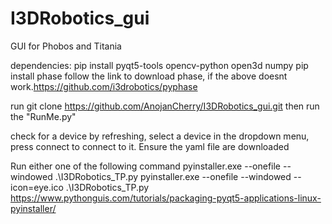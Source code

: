 # I3DRobotics_gui
GUI for Phobos and Titania

dependencies:
  pip install pyqt5-tools opencv-python open3d numpy
  pip install phase
  follow the link to download phase, if the above doesnt work.https://github.com/i3drobotics/pyphase

run 
  git clone https://github.com/AnojanCherry/I3DRobotics_gui.git
  then run the "RunMe.py"

check for a device by refreshing, select a device in the dropdown menu, press connect to connect to it. Ensure the yaml file are downloaded

Run either one of the following command
pyinstaller.exe --onefile --windowed .\I3DRobotics_TP.py
pyinstaller.exe --onefile --windowed --icon=eye.ico .\I3DRobotics_TP.py
https://www.pythonguis.com/tutorials/packaging-pyqt5-applications-linux-pyinstaller/
